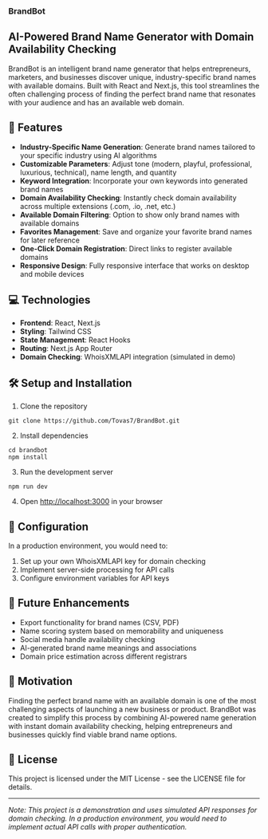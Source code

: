 ### BrandBot

## AI-Powered Brand Name Generator with Domain Availability Checking

BrandBot is an intelligent brand name generator that helps entrepreneurs, marketers, and businesses discover unique, industry-specific brand names with available domains. Built with React and Next.js, this tool streamlines the often challenging process of finding the perfect brand name that resonates with your audience and has an available web domain.





## 🚀 Features

- **Industry-Specific Name Generation**: Generate brand names tailored to your specific industry using AI algorithms
- **Customizable Parameters**: Adjust tone (modern, playful, professional, luxurious, technical), name length, and quantity
- **Keyword Integration**: Incorporate your own keywords into generated brand names
- **Domain Availability Checking**: Instantly check domain availability across multiple extensions (.com, .io, .net, etc.)
- **Available Domain Filtering**: Option to show only brand names with available domains
- **Favorites Management**: Save and organize your favorite brand names for later reference
- **One-Click Domain Registration**: Direct links to register available domains
- **Responsive Design**: Fully responsive interface that works on desktop and mobile devices


## 💻 Technologies

- **Frontend**: React, Next.js
- **Styling**: Tailwind CSS
- **State Management**: React Hooks
- **Routing**: Next.js App Router
- **Domain Checking**: WhoisXMLAPI integration (simulated in demo)


## 🛠️ Setup and Installation

1. Clone the repository

```plaintext
git clone https://github.com/Tovas7/BrandBot.git
```


2. Install dependencies

```plaintext
cd brandbot
npm install
```


3. Run the development server

```plaintext
npm run dev
```


4. Open [http://localhost:3000](http://localhost:3000) in your browser


## 🔧 Configuration

In a production environment, you would need to:

1. Set up your own WhoisXMLAPI key for domain checking
2. Implement server-side processing for API calls
3. Configure environment variables for API keys


## 🔮 Future Enhancements

- Export functionality for brand names (CSV, PDF)
- Name scoring system based on memorability and uniqueness
- Social media handle availability checking
- AI-generated brand name meanings and associations
- Domain price estimation across different registrars


## 🤔 Motivation

Finding the perfect brand name with an available domain is one of the most challenging aspects of launching a new business or product. BrandBot was created to simplify this process by combining AI-powered name generation with instant domain availability checking, helping entrepreneurs and businesses quickly find viable brand name options.

## 📝 License

This project is licensed under the MIT License - see the LICENSE file for details.

---

*Note: This project is a demonstration and uses simulated API responses for domain checking. In a production environment, you would need to implement actual API calls with proper authentication.*
